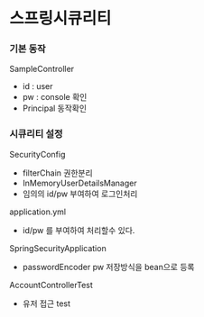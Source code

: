 # 스프링시큐리티

### 기본 동작
SampleController
 - id : user
 - pw : console 확인
 - Principal 동작확인

### 시큐리티 설정
SecurityConfig
 - filterChain 권한분리
 - InMemoryUserDetailsManager
  - 임의의 id/pw 부여하여 로그인처리
 
application.yml
 - id/pw 를 부여하여 처리할수 있다.

 
 SpringSecurityApplication
 - passwordEncoder pw 저장방식을 bean으로 등록
 
 
 AccountControllerTest
 - 유저 접근 test